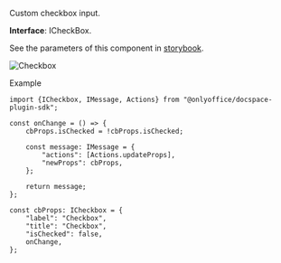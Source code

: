 Custom checkbox input.

**Interface**: ICheckBox.

See the parameters of this component in [storybook](https://storybook.onlyoffice.io/?path=/docs/components-checkbox--docs).

![Checkbox](/docspace/checkbox.png)

Example

```
import {ICheckbox, IMessage, Actions} from "@onlyoffice/docspace-plugin-sdk";

const onChange = () => {
    cbProps.isChecked = !cbProps.isChecked;

    const message: IMessage = {
        "actions": [Actions.updateProps],
        "newProps": cbProps,
    };

    return message;
};

const cbProps: ICheckbox = {
    "label": "Checkbox",
    "title": "Checkbox",
    "isChecked": false,
    onChange,
};
```
